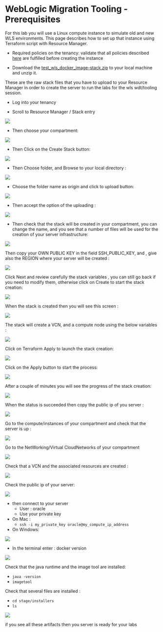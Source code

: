 # WebLogic Migration Tooling - Prerequisites

For this lab you will use a Linux compute instance to simulate old and new WLS environments.  This page describes how to set up that instance using Terraform script with Resource Manager.

- Required policies on the tenancy: validate that all policies described [here](https://docs.cloud.oracle.com/en-us/iaas/Content/Identity/Tasks/managingstacksandjobs.htm#Policies_for_Managing_Stacks_and_Jobs) are fulfilled before creating the instance

- Download the [test_wls_docker_image-stack.zip](test_wls_docker_image-stack.zip) to your local machine and unzip it.

These are the raw stack files that you have to upload to your Resource Manager in order to create the server to run the labs for the wls wdt/tooling session.

- Log into your tenancy 

- Scroll to Resource Manager / Stack entry

![](../WLS_deploy_scripts/images/2020-11-09_13-05-58.jpg)

- Then choose your compartment:

![](../WLS_deploy_scripts/images/RM-2.jpg)

- Then Click on the Create Stack button:

![](../WLS_deploy_scripts/images/RM-3.jpg)



- Then Choose folder, and Browse to your local directory :

![](../WLS_deploy_scripts/images/RM-4.jpg)



- Choose the folder name as origin and click to upload button:

![](../WLS_deploy_scripts/images/RM-5.jpg)



- Then accept the option of the uploading :

![](../WLS_deploy_scripts/images/RM-6.jpg)



- Then check that the stack will be created in your compartment, you can change the name, and you see that a number of files will be used for the creation of your server infrastructure:

![](../WLS_deploy_scripts/images/RM-7.jpg)



Then copy your OWN PUBLIC KEY in the field SSH_PUBLIC_KEY, and , give also the REGION where your server will be created :

![](../WLS_deploy_scripts/images/RM-8.jpg)


Click Next and review carefully the stack variables , you can still go back if you need to modify them, otherwise click on Create to start the stack creation:

![](../WLS_deploy_scripts/images/RM-9.jpg)



When the stack is created then you will see this screen :

![](../WLS_deploy_scripts/images/RM-10.jpg)



The stack will create a VCN, and a compute node using the below variables :

![](../WLS_deploy_scripts/images/RM-11.jpg)



Click on Terraform Apply to launch the stack creation:



![](../WLS_deploy_scripts/images/RM-12.jpg)



Click on the Apply button to start the process:

![](../WLS_deploy_scripts/images/RM-13.jpg)


After a couple of minutes you will see the progress of the stack creation:

![](../WLS_deploy_scripts/images/RM-14.jpg)



When the status is succeeded then copy the public ip of you server :

![](../WLS_deploy_scripts/images/RM-15.jpg)


Go to the compute/instances of your compartment and check that the server is up :

![](../WLS_deploy_scripts/images/RM-16.jpg)



Go to the NetWorking/Virtual CloudNetworks of your compartment

![](../WLS_deploy_scripts/images/RM-17.jpg)

Check that a VCN and the associated resources are created :

![](../WLS_deploy_scripts/images/RM-18.jpg)



Check the public ip of your server:

![](../WLS_deploy_scripts/images/RM-19.jpg)



- then connect to your server 
  - User : oracle 
  - Use your private key
- On Mac : 
  - `ssh -i my_private_key oracle@my_compute_ip_address`
- On Windows:

![](../WLS_deploy_scripts/images/RM-20.jpg)

- In the terminal enter : docker version

![](../WLS_deploy_scripts/images/RM-21.jpg)



Check that the java runtime and the image tool are installed:

-  `java -version`
-  `imagetool` 

Check that several files are installed :

- `cd stage/installers`
- `ls`

![](../WLS_deploy_scripts/images/RM-22.jpg)


if you see all these artifacts then you server is ready for your labs